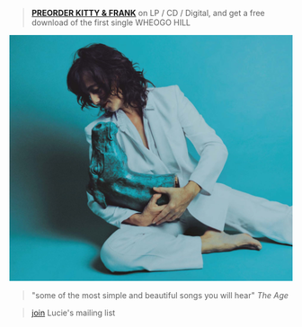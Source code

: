 
> [**PREORDER KITTY & FRANK**](https://luciethorne.bandcamp.com/album/pre-order-kitty-frank) on LP / CD / Digital, and get a free download of the first single WHEOGO HILL

![](data/image/front/lt-kitty-and-frank.jpg)

> "some of the most simple and beautiful songs you will hear" _The Age_

> [join](?p=forms/mailing-list) Lucie's mailing list
